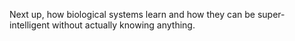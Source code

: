 

Next up, how biological systems learn and how they can be super-intelligent without actually knowing anything.
